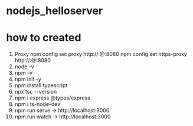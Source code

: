 # nodejs_helloserver

# how to created
1. Proxy
npm config set proxy http://<name>:<pass>@<ip>:8080
npm config set https-proxy http://<name>:<pass>@<ip>:8080
1. node -v
1. npm -v
1. npm init -y
1. npm install typescript
1. npx tsc --version
1. npm i express @types/express
1. npm i ts-node-dev
1. npm run serve -> http://localhost:3000
1. npm run watch -> http://localhost:3000
